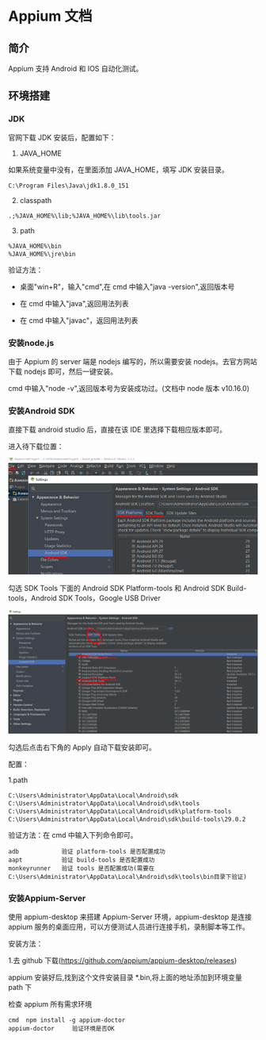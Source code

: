# Appium 文档  

## 简介  

Appium 支持 Android 和 IOS 自动化测试。  

## 环境搭建  

### JDK  

官网下载 JDK 安装后，配置如下：

1. JAVA_HOME  

如果系统变量中没有，在里面添加 JAVA_HOME，填写 JDK 安装目录。  

```text
C:\Program Files\Java\jdk1.8.0_151
```

2. classpath  

```text
.;%JAVA_HOME%\lib;%JAVA_HOME%\lib\tools.jar
```  

3. path  

```text  
%JAVA_HOME%\bin
%JAVA_HOME%\jre\bin  
```  

验证方法：  

* 桌面"win+R"，输入"cmd",在 cmd 中输入"java -version",返回版本号  

* 在 cmd 中输入"java",返回用法列表  

* 在 cmd 中输入"javac"，返回用法列表  

### 安装node.js  

由于 Appium 的 server 端是 nodejs 编写的，所以需要安装 nodejs。去官方网站下载 nodejs 即可，然后一键安装。  

cmd 中输入"node -v",返回版本号为安装成功过。(文档中 node 版本 v10.16.0)  

### 安装Android SDK  

直接下载 android studio 后，直接在该 IDE 里选择下载相应版本即可。  

进入待下载位置：  

![](./images/pic1.png)  

勾选 SDK Tools 下面的 Android SDK Platform-tools 和 Android SDK Build-tools，Android SDK Tools，Google USB Driver

![](images/pic2.png)  

勾选后点击右下角的 Apply 自动下载安装即可。  

配置：  

1.path  

```text  
C:\Users\Administrator\AppData\Local\Android\sdk
C:\Users\Administrator\AppData\Local\Android\sdk\tools
C:\Users\Administrator\AppData\Local\Android\sdk\platform-tools
C:\Users\Administrator\AppData\Local\Android\sdk\build-tools\29.0.2
```  

验证方法：在 cmd 中输入下列命令即可。  

```text
adb            验证 platform-tools 是否配置成功  
aapt           验证 build-tools 是否配置成功  
monkeyrunner   验证 tools 是否配置成功(需要在C:\Users\Administrator\AppData\Local\Android\sdk\tools\bin目录下验证)  
```  

### 安装Appium-Server  

使用 appium-desktop 来搭建 Appium-Server 环境，appium-desktop 是连接 appium 服务的桌面应用，可以方便测试人员进行连接手机，录制脚本等工作。  

安装方法：  

1.去 github 下载(https://github.com/appium/appium-desktop/releases)  

appium 安装好后,找到这个文件安装目录 *\.bin,将上面的地址添加到环境变量 path 下

检查 appium 所有需求环境  

```text
cmd  npm install -g appium-doctor  
appium-doctor     验证环境是否OK
```  




